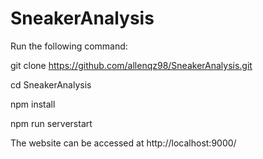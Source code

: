 # SneakerAnalysis

Run the following command:

git clone https://github.com/allenqz98/SneakerAnalysis.git

cd SneakerAnalysis

npm install

npm run serverstart

The website can be accessed at http://localhost:9000/
